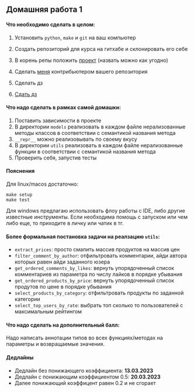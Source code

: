 ## Домашняя работа 1

#### Что необходимо сделать в целом:

1) Установить `python`, `make` и `git` на ваш компьютер

2) Создать репозиторий для курса на гитхабе и склонировать его себе

4) В корень репы положить [проект](./project) (назвать можно как угодно)

5) Сделать [меня](https://github.com/JUSSIAR) контрибьютером вашего репозитория

6) Сделать дз

7) [Сдать дз](../../docs/homework-flow.md)


#### Что надо сделать в рамках самой домашки:

1) Поставить зависимости в проекте
2) В директории `models` реализовать в каждом файле нерализованные методы классов
    в соответствии с семантикой названия метода
3) `__repr__` можно реализовывать по своему вкусу
4) В директории `utils` реализовать в каждом файле нерализованные функции
    в соответствии с семантикой названия метода
5) Проверить себя, запустив тесты


#### Пояснения

Для linux/macos достаточно:
```shell
make setup
make test
```

Для windows предлагаю использовать флоу работы с IDE, либо другие известные инструменты.
Если необходима помощь с запуском или чем либо еще, то приходите в личку или чатик в тг.


#### Более формальная постановка задачи на реалзацию `utils`:

- `extract_prices`: просто смапить массив продуктов на массив цен
- `filter_comment_by_author`: отфильтровать комментарии, айди автора которых равен айди заданного юзера
- `get_ordered_comments_by_likes`: вернуть упорядоченный список комментариев из параметра по числу лайков в порядке убывания
- `get_ordered_products_by_price`: вернуть упорядоченный список продутов по цене в порядке убывания
- `select_products_by_category`: отфильтровать продукты по заданной категории
- `select_top_users_by_rate`: выбрать топ сколько то пользователей с максимальным рейтингом


#### Что надо сделать на дополнительный балл:

Надо написать аннотации типов во всех функциях/методах на параметры и возвращаемые значения.


#### Дедлайны

- Дедлайн без понижающего коэффициента: **13.03.2023**
- Дедлайн с понижающим коэффициентом 0.5: **20.03.2023**
- Далее понижающий коэффицент равен 0.2 и не сгорает
